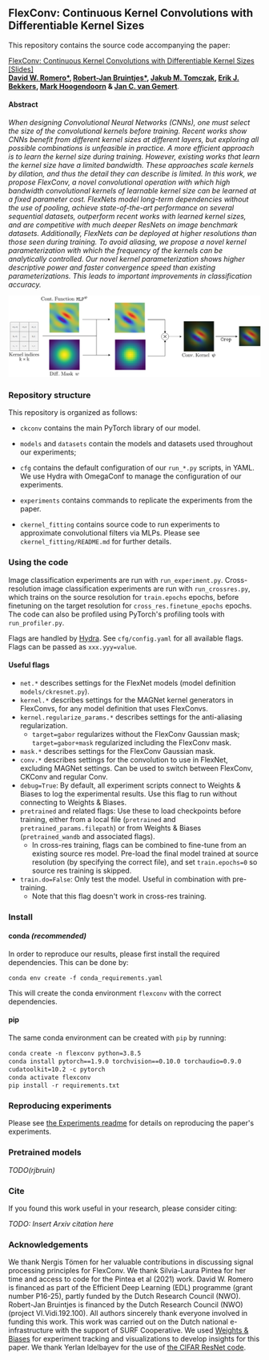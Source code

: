 ## FlexConv: Continuous Kernel Convolutions with Differentiable Kernel Sizes

This repository contains the source code accompanying the paper:

[FlexConv: Continuous Kernel Convolutions with Differentiable Kernel Sizes](#)  [[Slides]](#) <br/>**[David W. Romero*](https://www.davidromero.ml/), [Robert-Jan Bruintjes*](https://rjbruin.github.io), [Jakub M. Tomczak](https://jmtomczak.github.io/), [Erik J. Bekkers](https://erikbekkers.bitbucket.io/), [Mark Hoogendoorn](https://www.cs.vu.nl/~mhoogen/) & [Jan C. van Gemert](https://jvgemert.github.io)**.

#### Abstract
*When designing Convolutional Neural Networks (CNNs), one must select the size of the convolutional kernels before training. Recent works show CNNs benefit from different kernel sizes at different layers, but exploring all possible combinations is unfeasible in practice. A more efficient approach is to learn the kernel size during training. However, existing works that learn the kernel size have a limited bandwidth. These approaches scale kernels by dilation, and thus the detail they can describe is limited. In this work, we propose FlexConv, a novel convolutional operation with which high bandwidth convolutional kernels of learnable kernel size can be learned at a fixed parameter cost. FlexNets model long-term dependencies without the use of pooling, achieve state-of-the-art performance on several sequential datasets, outperform recent works with learned kernel sizes, and are competitive with much deeper ResNets on image benchmark datasets. Additionally, FlexNets can be deployed at higher resolutions than those seen during training. To avoid aliasing, we propose a novel kernel parameterization with which the frequency of the kernels can be analytically controlled. Our novel kernel parameterization shows higher descriptive power and faster convergence speed than existing parameterizations. This leads to important improvements in classification accuracy.*

<img src="flexconv.png" alt="drawing" width="750"/>

### Repository structure

This repository is organized as follows:

* `ckconv` contains the main PyTorch library of our model.

* `models` and `datasets` contain the models and datasets used throughout our experiments;

* `cfg` contains the default configuration of our `run_*.py` scripts, in YAML. We use Hydra with OmegaConf to manage the configuration of our experiments.

* `experiments` contains commands to replicate the experiments from the paper.

* `ckernel_fitting` contains source code to run experiments to approximate convolutional filters via MLPs. Please see `ckernel_fitting/README.md` for further details.

### Using the code

Image classification experiments are run with `run_experiment.py`. Cross-resolution image classification experiments are run with `run_crossres.py`, which trains on the source resolution for `train.epochs` epochs, before finetuning on the target resolution for `cross_res.finetune_epochs` epochs. The code can also be profiled using PyTorch's profiling tools with `run_profiler.py`.

Flags are handled by [Hydra](https://hydra.cc/docs/intro). See `cfg/config.yaml` for all available flags. Flags can be passed as `xxx.yyy=value`.

#### Useful flags

- `net.*` describes settings for the FlexNet models (model definition `models/ckresnet.py`).
- `kernel.*` describes settings for the MAGNet kernel generators in FlexConvs, for any model definition that uses FlexConvs.
- `kernel.regularize_params.*` describes settings for the anti-aliasing regularization.
  - `target=gabor` regularizes without the FlexConv Gaussian mask; `target=gabor+mask` regularized including the FlexConv mask.
- `mask.*` describes settings for the FlexConv Gaussian mask.
- `conv.*` describes settings for the convolution to use in FlexNet, excluding MAGNet settings. Can be used to switch between FlexConv, CKConv and regular Conv.
- `debug=True`: By default, all experiment scripts connect to Weights & Biases to log the experimental results. Use this flag to run without connecting to Weights & Biases.
- `pretrained` and related flags: Use these to load checkpoints before training, either from a local file (`pretrained` and `pretrained_params.filepath`) or from Weights & Biases (`pretrained_wandb` and associated flags).
  - In cross-res training, flags can be combined to fine-tune from an existing source res model. Pre-load the final model trained at source resolution (by specifying the correct file), and set `train.epochs=0` so source res training is skipped.
- `train.do=False`: Only test the model. Useful in combination with pre-training.
  - Note that this flag doesn't work in cross-res training.

### Install

#### conda *(recommended)*
In order to reproduce our results, please first install the required dependencies. This can be done by:
```
conda env create -f conda_requirements.yaml
```
This will create the conda environment `flexconv` with the correct dependencies.

#### pip
The same conda environment can be created with `pip` by running:
```
conda create -n flexconv python=3.8.5
conda install pytorch==1.9.0 torchvision==0.10.0 torchaudio=0.9.0 cudatoolkit=10.2 -c pytorch
conda activate flexconv
pip install -r requirements.txt
```

### Reproducing experiments

Please see [the Experiments readme](experiments/readme.md) for details on reproducing the paper's experiments.

### Pretrained models

*TODO(rjbruin)*

### Cite
If you found this work useful in your research, please consider citing:

_TODO: Insert Arxiv citation here_

### Acknowledgements

We thank Nergis Tömen for her valuable contributions in discussing signal processing principles for FlexConv. We thank Silvia-Laura Pintea for her time and access to code for the Pintea et al (2021) work. David W. Romero is financed as part of the Efficient Deep Learning (EDL) programme (grant number P16-25), partly funded by the Dutch Research Council (NWO). Robert-Jan Bruintjes is financed by the Dutch Research Council (NWO) (project VI.Vidi.192.100). All authors sincerely thank everyone involved in funding this work. This work was carried out on the Dutch national e-infrastructure with the support of SURF Cooperative. We used [Weights & Biases](https://wandb.ai/site) for experiment tracking and visualizations to develop insights for this paper. We thank Yerlan Idelbayev for the use of [the CIFAR ResNet code](github.com/akamaster/pytorch_resnet_cifar10).